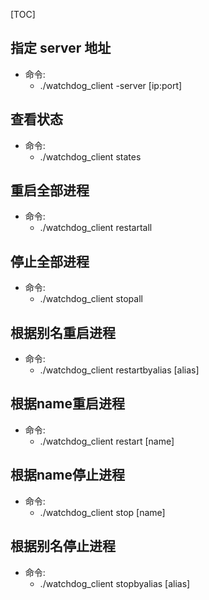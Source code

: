 [TOC]

## 指定 server 地址
- 命令:
    - ./watchdog_client -server [ip:port]

## 查看状态
- 命令:
    - ./watchdog_client states

## 重启全部进程
- 命令:
    - ./watchdog_client restartall

## 停止全部进程
- 命令:
    - ./watchdog_client stopall

## 根据别名重启进程
- 命令:
    - ./watchdog_client restartbyalias [alias]

## 根据name重启进程
- 命令:
    - ./watchdog_client restart [name]

## 根据name停止进程
- 命令:
    - ./watchdog_client stop [name]

## 根据别名停止进程
- 命令:
    - ./watchdog_client stopbyalias [alias]
